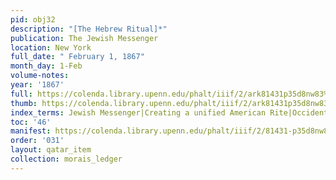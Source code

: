 ```yaml
---
pid: obj32
description: "[The Hebrew Ritual]*"
publication: The Jewish Messenger
location: New York
full_date: " February 1, 1867"
month_day: 1-Feb
volume-notes:
year: '1867'
full: https://colenda.library.upenn.edu/phalt/iiif/2/ark81431p35d8nw83%2FSHA256E-s7893723--ab49aab2d80688da7aa6ff08931fbd3962cfe5287def670795b366b08e0b38b5.jpeg/full/3500,/0/default.jpg
thumb: https://colenda.library.upenn.edu/phalt/iiif/2/ark81431p35d8nw83%2FSHA256E-s7893723--ab49aab2d80688da7aa6ff08931fbd3962cfe5287def670795b366b08e0b38b5.jpeg/full/!200,200/0/default.jpg
index_terms: Jewish Messenger|Creating a unified American Rite|Occident, The
toc: '46'
manifest: https://colenda.library.upenn.edu/phalt/iiif/2/81431-p35d8nw83/manifest
order: '031'
layout: qatar_item
collection: morais_ledger
---
```


